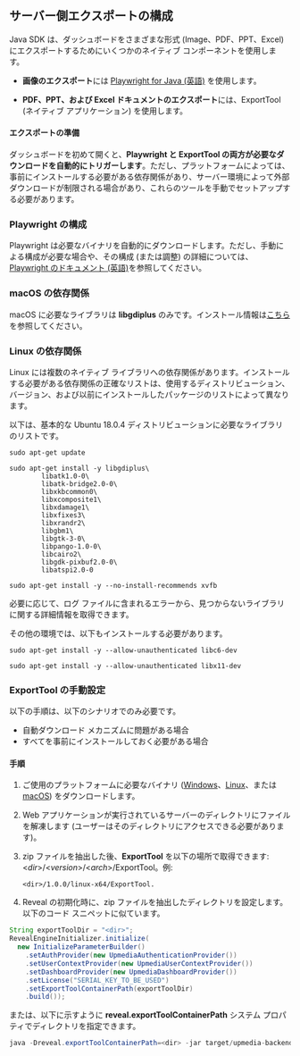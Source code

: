 ## サーバー側エクスポートの構成

Java SDK は、ダッシュボードをさまざまな形式 (Image、PDF、PPT、Excel) にエクスポートするためにいくつかのネイティブ コンポーネントを使用します。

- **画像のエクスポート**には [Playwright for Java (英語)](https://github.com/microsoft/playwright-java) を使用します。

- **PDF、PPT、および Excel ドキュメントのエクスポート**には、ExportTool (ネイティブ アプリケーション) を使用します。

#### エクスポートの準備

ダッシュボードを初めて開くと、**Playwright と ExportTool の両方が必要なダウンロードを自動的にトリガーします**。ただし、プラットフォームによっては、事前にインストールする必要がある依存関係があり、サーバー環境によって外部ダウンロードが制限される場合があり、これらのツールを手動でセットアップする必要があります。

### Playwright の構成
Playwright は必要なバイナリを自動的にダウンロードします。ただし、手動による構成が必要な場合や、その構成 (または調整) の詳細については、[Playwright のドキュメント (英語)](https://playwright.dev/java/docs/installation)を参照してください。

### macOS の依存関係

macOS に必要なライブラリは **libgdiplus** のみです。インストール情報は[こちら](https://docs.microsoft.com/ja-jp/dotnet/core/install/macos#libgdiplus)を参照してください。

### Linux の依存関係

Linux には複数のネイティブ ライブラリへの依存関係があります。インストールする必要がある依存関係の正確なリストは、使用するディストリビューション、バージョン、および以前にインストールしたパッケージのリストによって異なります。

以下は、基本的な Ubuntu 18.0.4 ディストリビューションに必要なライブラリのリストです。

```shell
sudo apt-get update

sudo apt-get install -y libgdiplus\
        libatk1.0-0\
        libatk-bridge2.0-0\
        libxkbcommon0\
        libxcomposite1\
        libxdamage1\
        libxfixes3\
        libxrandr2\
        libgbm1\
        libgtk-3-0\
        libpango-1.0-0\
        libcairo2\
        libgdk-pixbuf2.0-0\
        libatspi2.0-0    

sudo apt-get install -y --no-install-recommends xvfb 
```

必要に応じて、ログ ファイルに含まれるエラーから、見つからないライブラリに関する詳細情報を取得できます。

その他の環境では、以下もインストールする必要があります。

```shell
sudo apt-get install -y --allow-unauthenticated libc6-dev

sudo apt-get install -y --allow-unauthenticated libx11-dev
```

### ExportTool の手動設定

以下の手順は、以下のシナリオでのみ必要です。
- 自動ダウンロード メカニズムに問題がある場合
- すべてを事前にインストールしておく必要がある場合

#### 手順

1. ご使用のプラットフォームに必要なバイナリ ([Windows](https://download.infragistics.com/reveal/builds/sdk/java/ExportTool/1.0.0/win-x64.zip)、[Linux](https://download.infragistics.com/reveal/builds/sdk/java/ExportTool/1.0.0/linux-x64.zip)、または [macOS](https://download.infragistics.com/reveal/builds/sdk/java/ExportTool/1.0.0/osx-x64.zip)) をダウンロードします。
2. Web アプリケーションが実行されているサーバーのディレクトリにファイルを解凍します (ユーザーはそのディレクトリにアクセスできる必要があります)。
3. zip ファイルを抽出した後、**ExportTool** を以下の場所で取得できます: \<*dir*>/\<*version*>/\<*arch*>/ExportTool。例:
   ```shell
   <dir>/1.0.0/linux-x64/ExportTool.
   ```


4. Reveal の初期化時に、zip ファイルを抽出したディレクトリを設定します。以下のコード スニペットに似ています。

```java
String exportToolDir = "<dir>";
RevealEngineInitializer.initialize(
  new InitializeParameterBuilder()
    .setAuthProvider(new UpmediaAuthenticationProvider())
    .setUserContextProvider(new UpmediaUserContextProvider())
    .setDashboardProvider(new UpmediaDashboardProvider())
    .setLicense("SERIAL_KEY_TO_BE_USED")
    .setExportToolContainerPath(exportToolDir)
    .build());
```

または、以下に示すように **reveal.exportToolContainerPath** システム プロパティでディレクトリを指定できます。

```java
java -Dreveal.exportToolContainerPath=<dir> -jar target/upmedia-backend-spring.war
```

